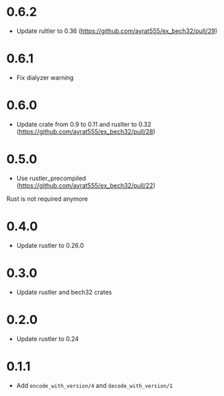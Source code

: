 # 0.6.2

  * Update rultler to 0.36 (https://github.com/ayrat555/ex_bech32/pull/29)

# 0.6.1

  * Fix dialyzer warning

# 0.6.0

  * Update crate from 0.9 to 0.11 and ruslter to 0.32 (https://github.com/ayrat555/ex_bech32/pull/28)

# 0.5.0

  * Use rustler_precompiled (https://github.com/ayrat555/ex_bech32/pull/22)

  Rust is not required anymore

# 0.4.0

  * Update rustler to 0.26.0

# 0.3.0

  * Update rustler and bech32 crates

# 0.2.0

  * Update rustler to 0.24

# 0.1.1

  * Add `encode_with_version/4` and `decode_with_version/1`
